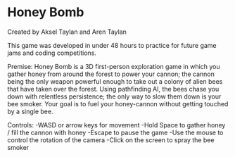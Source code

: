 # Honey Bomb
Created by Aksel Taylan and Aren Taylan

This game was developed in under 48 hours to practice for future game jams and coding competitions.

Premise:
Honey Bomb is a 3D first-person exploration game in which you gather honey from around the forest to power your cannon; the cannon being the only weapon powerful enough to take out a colony of alien bees that have taken over the forest. Using pathfinding AI, the bees chase you down with relentless persistence; the only way to slow them down is your bee smoker. Your goal is to fuel your honey-cannon without getting touched by a single bee.

Controls:
-WASD or arrow keys for movement
-Hold Space to gather honey / fill the cannon with honey
-Escape to pause the game
-Use the mouse to control the rotation of the camera
-Click on the screen to spray the bee smoker
